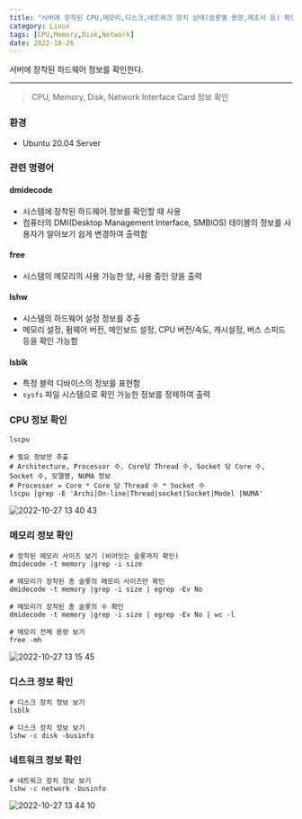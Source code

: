 ```yaml
---
title: "서버에 장착된 CPU,메모리,디스크,네트워크 장치 상태(슬롯별 용량,제조사 등) 확인하기"
category: Linux
tags: [CPU,Memory,Disk,Network]
date: 2022-10-26
---
```


서버에 장착된 하드웨어 정보를 확인한다.

------  

> CPU, Memory, Disk, Network Interface Card 정보 확인  

### 환경
- Ubuntu 20.04 Server

### 관련 명령어  

#### dmidecode
- 시스템에 장착된 하드웨어 정보를 확인할 때 사용
- 컴퓨터의 DMI(Desktop Management Interface, SMBIOS) 테이블의 정보를 사용자가 알아보기 쉽게 변경하여 출력함  

#### free
- 시스템의 메모리의 사용 가능한 양, 사용 중인 양을 출력

#### lshw
- 시스템의 하드웨어 설정 정보를 추출
- 메모리 설정, 펌웨어 버전, 메인보드 설정, CPU 버전/속도, 캐시설정, 버스 스피드 등을 확인 가능함

#### lsblk
- 특정 블럭 디바이스의 정보를 표현함
- `sysfs` 파일 시스템으로 확인 가능한 정보를 정제하여 출력


### CPU 정보 확인
```shell
lscpu

# 필요 정보만 추출
# Architecture, Processor 수, Core당 Thread 수, Socket 당 Core 수, Socket 수, 모델명, NUMA 정보
# Processer = Core * Core 당 Thread 수 * Socket 수
lscpu |grep -E 'Archi|On-line|Thread|socket|Socket|Model |NUMA'
```

![2022-10-27 13 40 43](https://user-images.githubusercontent.com/76153041/198193272-fca3526b-c86a-4dc6-a1ac-a958f9d9cc3b.png)  


### 메모리 정보 확인

```shell
# 장착된 메모리 사이즈 보기 (비어잇는 슬롯까지 확인)
dmidecode -t memory |grep -i size

# 메모리가 장착된 총 슬롯의 메모리 사이즈만 확인
dmidecode -t memory |grep -i size | egrep -Ev No

# 메모리가 장착된 총 슬롯의 수 확인
dmidecode -t memory |grep -i size | egrep -Ev No | wc -l

# 메모리 전체 용량 보기
free -mh
```

![2022-10-27 13 15 45](https://user-images.githubusercontent.com/76153041/198190125-d0cf6441-4bc3-4acd-b5eb-f4c6acc96fc2.png)


### 디스크 정보 확인

```shell
# 디스크 장치 정보 보기
lsblk 

# 디스크 장치 정보 보기
lshw -c disk -businfo
```

### 네트워크 정보 확인  

```shell
# 네트워크 장치 정보 보기
lshw -c network -businfo
```

![2022-10-27 13 44 10](https://user-images.githubusercontent.com/76153041/198193433-2e10005b-9618-4583-a2af-9b49607e5d90.png)